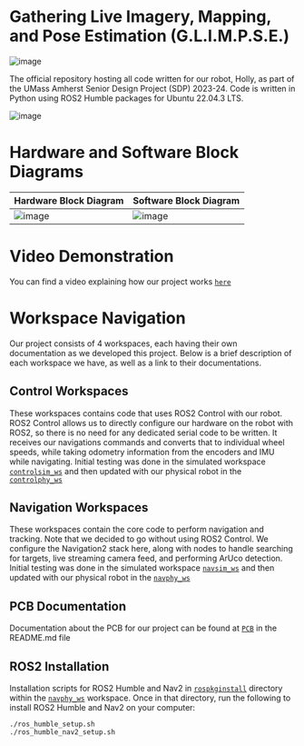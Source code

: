 # Gathering Live Imagery, Mapping, and Pose Estimation (G.L.I.M.P.S.E.)
![image](https://github.com/Samalmeida1028/sdp-team-12/assets/41523488/5f221be7-6dd9-4fe7-a9ac-2a6424f06dc6)

The official repository hosting all code written for our robot, Holly, as part of the UMass Amherst Senior Design Project (SDP) 2023-24. Code is written in Python using ROS2 Humble packages for Ubuntu 22.04.3 LTS. 

![image](https://github.com/Samalmeida1028/sdp-team-12/assets/41523488/f71b7bcf-c46c-49c1-87e7-a0b400572acd)

# Hardware and Software Block Diagrams
| Hardware Block Diagram | Software Block Diagram |
| ------------ | ----------- |
![image](https://github.com/user-attachments/assets/7c915043-ed20-4b12-963b-183f904f64c6) | ![image](https://github.com/user-attachments/assets/63007075-c2b4-4839-a554-540017ee2d8d)

# Video Demonstration
You can find a video explaining how our project works [```here```](https://drive.google.com/file/d/1lyMbBKZVXDsyAAiOUiCWNVsrvlMIFfmM/view?usp=sharing)

# Workspace Navigation
Our project consists of 4 workspaces, each having their own documentation as we developed this project. Below is a brief description of each workspace we have, as well as a link to their documentations.

## Control Workspaces
These workspaces contains code that uses ROS2 Control with our robot. ROS2 Control allows us to directly configure our hardware on the robot with ROS2, so there is no need for any dedicated serial code to be written. It receives our navigations commands and converts that to individual wheel speeds, while taking odometry information from the encoders and IMU while navigating. Initial testing was done in the simulated workspace [```controlsim_ws```](https://github.com/arjuns-code-center/G.L.I.M.P.S.E/tree/main/controlsim_ws) and then updated with our physical robot in the [```controlphy_ws```](https://github.com/arjuns-code-center/G.L.I.M.P.S.E/tree/main/controlphy_ws)

## Navigation Workspaces
These workspaces contain the core code to perform navigation and tracking. Note that we decided to go without using ROS2 Control. We configure the Navigation2 stack here, along with nodes to handle searching for targets, live streaming camera feed, and performing ArUco detection. Initial testing was done in the simulated workspace [```navsim_ws```](https://github.com/arjuns-code-center/G.L.I.M.P.S.E/tree/main/navsim_ws) and then updated with our physical robot in the [```navphy_ws```](https://github.com/arjuns-code-center/G.L.I.M.P.S.E/tree/main/navphy_ws)

## PCB Documentation 
Documentation about the PCB for our project can be found at [```PCB```](https://github.com/arjuns-code-center/G.L.I.M.P.S.E/tree/main/PCB) in the README.md file

## ROS2 Installation
Installation scripts for ROS2 Humble and Nav2 in [```rospkginstall```](https://github.com/arjuns-code-center/G.L.I.M.P.S.E/tree/main/navphy_ws/rospkgsinstall) directory within the [```navphy_ws```](https://github.com/arjuns-code-center/G.L.I.M.P.S.E/tree/main/navphy_ws) workspace. Once in that directory, run the following to install ROS2 Humble and Nav2 on your computer:
```
./ros_humble_setup.sh
./ros_humble_nav2_setup.sh
```
